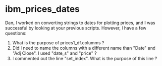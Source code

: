 # ibm_prices_dates

Dan, I worked on converting strings to dates for plotting prices, and I was successful by looking at your previous scripts. 
However, I have a few questions:
1. What is the purpose of prices1_df.columms ?
2. Did I need to name the columns with a different name than "Date" and "Adj Close".  I used "date_s" and "price" ?
3. I commented out the line "set_index".  What is the purpose of this line ?
